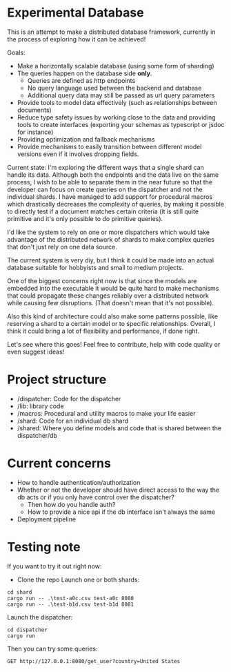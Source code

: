 # Experimental Database

This is an attempt to make a distributed database framework,
currently in the process of exploring how it can be achieved!

Goals:
- Make a horizontally scalable database (using some form of sharding)
- The queries happen on the database side __only__.
  - Queries are defined as http endpoints
  - No query language used between the backend and database
  - Additional query data may still be passed as url query parameters
- Provide tools to model data effectively (such as relationships between documents)
- Reduce type safety issues by working close to the data and providing tools to
create interfaces (exporting your schemas as typescript or jsdoc for instance)
- Providing optimization and fallback mechanisms
- Provide mechanisms to easily transition between different model versions even
if it involves dropping fields.

Current state:
I'm exploring the different ways that a single shard can handle its data. 
Although both the endpoints and the data live on the same process, I wish to 
be able to separate them in the near future so that the developer can focus
on create queries on the dispatcher and not the individual shards.
I have managed to add support for procedural macros which drastically decreases the 
complexity of queries, by making it possible to directly test if a document matches
certain criteria (it is still quite primitive and it's only possible to do
primitive queries). 

I'd like the system to rely on one or more dispatchers which would take
advantage of the distributed network of shards to make complex queries
that don't just rely on one data source.

The current system is very diy, but I think it could be made into an actual
database suitable for hobbyists and small to medium projects.


One of the biggest concerns right now is that since the models are embedded into the
executable it would be quite hard to make mechanisms that could propagate these
changes reliably over a distributed network while causing few disruptions. (That doesn't mean
that it's not possible).


Also this kind of architecture could also make some patterns possible, like 
reserving a shard to a certain model or to specific relationships. Overall,
I think it could bring a lot of flexibility and performance, if done right.

Let's see where this goes! Feel free to contribute, help with code quality or even
suggest ideas!

# Project structure 
- /dispatcher: Code for the dispatcher
- /lib: library code 
- /macros: Procedural and utility macros to make your life easier
- /shard: Code for an individual db shard
- /shared: Where you define models and code that is shared between the dispatcher/db

# Current concerns
- How to handle authentication/authorization
- Whether or not the developer should have direct access to the way the db acts or if
you only have control over the dispatcher? 
  - Then how do you handle auth?
  - How to provide a nice api if the db interface isn't always the same
- Deployment pipeline

# Testing note

If you want to try it out right now:
- Clone the repo
Launch one or both shards:
```
cd shard
cargo run -- .\test-a0c.csv test-a0c 8080
cargo run -- .\test-b1d.csv test-b1d 8081
```

Launch the dispatcher:

```
cd dispatcher
cargo run
```

Then you can try some queries:

```
GET http://127.0.0.1:8080/get_user?country=United States
```